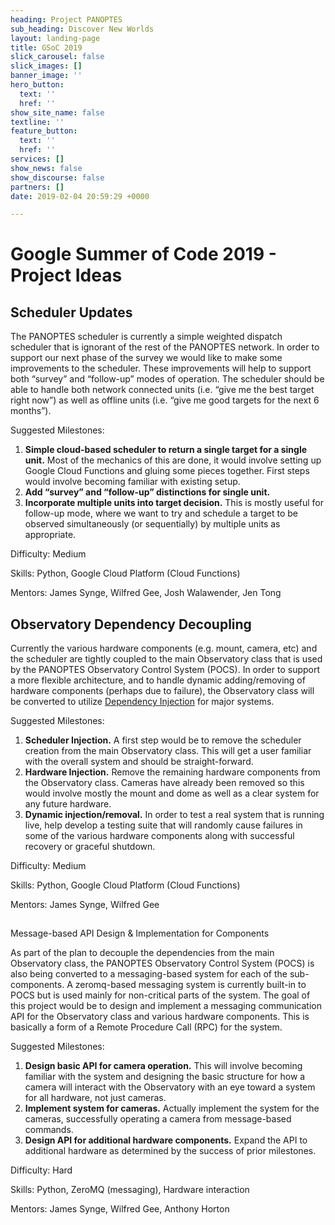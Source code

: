 ```yaml
---
heading: Project PANOPTES
sub_heading: Discover New Worlds
layout: landing-page
title: GSoC 2019
slick_carousel: false
slick_images: []
banner_image: ''
hero_button:
  text: ''
  href: ''
show_site_name: false
textline: ''
feature_button:
  text: ''
  href: ''
services: []
show_news: false
show_discourse: false
partners: []
date: 2019-02-04 20:59:29 +0000

---
```

# Google Summer of Code 2019 - Project Ideas

## Scheduler Updates

The PANOPTES scheduler is currently a simple weighted dispatch scheduler that is ignorant of the rest of the PANOPTES network. In order to support our next phase of the survey we would like to make some improvements to the scheduler. These improvements will help to support both “survey” and “follow-up” modes of operation. The scheduler should be able to handle both network connected units (i.e. “give me the best target right now”) as well as offline units (i.e. “give me good targets for the next 6 months”).

Suggested Milestones:

1. **Simple cloud-based scheduler to return a single target for a single unit.** Most of the mechanics of this are done, it would involve setting up Google Cloud Functions and gluing some pieces together. First steps would involve becoming familiar with existing setup.
2. **Add “survey” and “follow-up” distinctions for single unit.**
3. **Incorporate multiple units into target decision.** This is mostly useful for follow-up mode, where we want to try and schedule a target to be observed simultaneously (or sequentially) by multiple units as appropriate.

Difficulty: Medium

Skills: Python, Google Cloud Platform (Cloud Functions)

Mentors: James Synge, Wilfred Gee, Josh Walawender, Jen Tong

## Observatory Dependency Decoupling

Currently the various hardware components (e.g. mount, camera, etc) and the scheduler are tightly coupled to the main Observatory class that is used by the PANOPTES Observatory Control System (POCS). In order to support a more flexible architecture, and to handle dynamic adding/removing of hardware components (perhaps due to failure), the Observatory class will be converted to utilize [Dependency Injection](https://en.wikipedia.org/wiki/Dependency_injection) for major systems.

Suggested Milestones:

1. **Scheduler Injection.** A first step would be to remove the scheduler creation from the main Observatory class. This will get a user familiar with the overall system and should be straight-forward.
2. **Hardware Injection.** Remove the remaining hardware components from the Observatory class. Cameras have already been removed so this would involve mostly the mount and dome as well as a clear system for any future hardware.
3. **Dynamic injection/removal.** In order to test a real system that is running live, help develop a testing suite that will randomly cause failures in some of the various hardware components along with successful recovery or graceful shutdown.

Difficulty: Medium

Skills: Python, Google Cloud Platform (Cloud Functions)

Mentors: James Synge, Wilfred Gee

##   
Message-based API Design & Implementation for Components

As part of the plan to decouple the dependencies from the main Observatory class, the PANOPTES Observatory Control System (POCS) is also being converted to a messaging-based system for each of the sub-components. A zeromq-based messaging system is currently built-in to POCS but is used mainly for non-critical parts of the system. The goal of this project would be to design and implement a messaging communication API for the Observatory class and various hardware components. This is basically a form of a Remote Procedure Call (RPC) for the system.

Suggested Milestones:

1. **Design basic API for camera operation.** This will involve becoming familiar with the system and designing the basic structure for how a camera will interact with the Observatory with an eye toward a system for all hardware, not just cameras.
2. **Implement system for cameras.** Actually implement the system for the cameras, successfully operating a camera from message-based commands.
3. **Design API for additional hardware components.** Expand the API to additional hardware as determined by the success of prior milestones.

  
Difficulty: Hard

Skills: Python, ZeroMQ (messaging), Hardware interaction

Mentors: James Synge, Wilfred Gee, Anthony Horton